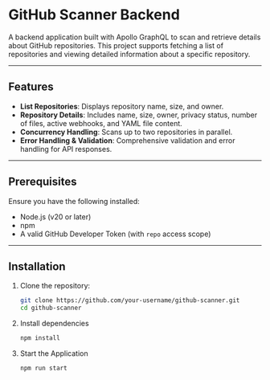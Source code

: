 # GitHub Scanner Backend

A backend application built with Apollo GraphQL to scan and retrieve details about GitHub repositories. This project supports fetching a list of repositories and viewing detailed information about a specific repository.

---

## Features

- **List Repositories**: Displays repository name, size, and owner.
- **Repository Details**: Includes name, size, owner, privacy status, number of files, active webhooks, and YAML file content.
- **Concurrency Handling**: Scans up to two repositories in parallel.
- **Error Handling & Validation**: Comprehensive validation and error handling for API responses.

---

## Prerequisites

Ensure you have the following installed:
- Node.js (v20 or later)
- npm
- A valid GitHub Developer Token (with `repo` access scope)

---

## Installation

1. Clone the repository:
   ```bash
   git clone https://github.com/your-username/github-scanner.git
   cd github-scanner

2. Install dependencies
    ```bash
   npm install
   
3. Start the Application
     ```bash
   npm run start
